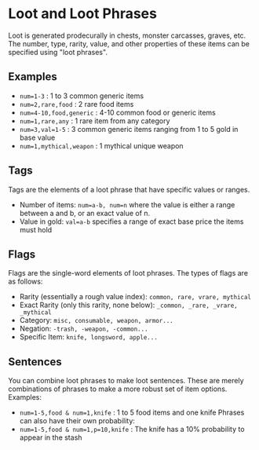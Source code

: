 # Loot and Loot Phrases
Loot is generated prodecurally in chests, monster carcasses, graves, etc. The number, type, rarity, value, and other properties of these items can be specified using "loot phrases".

## Examples
- `num=1-3` : 1 to 3 common generic items
- `num=2,rare,food` : 2 rare food items
- `num=4-10,food,generic` : 4-10 common food or generic items
- `num=1,rare,any` : 1 rare item from any category
- `num=3,val=1-5` : 3 common generic items ranging from 1 to 5 gold in base value
- `num=1,mythical,weapon` : 1 mythical unique weapon

## Tags
Tags are the elements of a loot phrase that have specific values or ranges.
- Number of items: `num=a-b, num=n` where the value is either a range between a and b, or an exact value of n.
- Value in gold: `val=a-b` specifies a range of exact base price the items must hold

## Flags
Flags are the single-word elements of loot phrases. The types of flags are as follows:
- Rarity (essentially a rough value index): `common, rare, vrare, mythical`
- Exact Rarity (only this rarity, none below): `_common, _rare, _vrare, _mythical`
- Category: `misc, consumable, weapon, armor...`
- Negation: `-trash, -weapon, -common...`
- Specific Item: `knife, longsword, apple...`

## Sentences
You can combine loot phrases to make loot sentences. These are merely combinations of phrases to make a more robust set of item options. Examples:
- `num=1-5,food & num=1,knife` : 1 to 5 food items and one knife
Phrases can also have their own probability:
- `num=1-5,food & num=1,p=10,knife` : The knife has a 10% probability to appear in the stash
